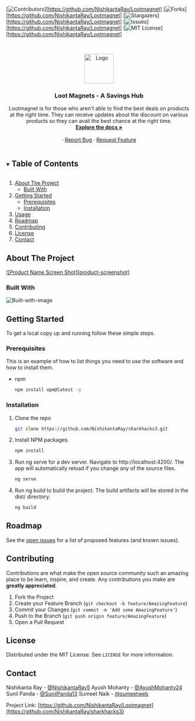 [![Contributors][contributors-shield]][https://github.com/NishikantaRay/Lootmagnet]
[![Forks][forks-shield]][https://github.com/NishikantaRay/Lootmagnet]
[![Stargazers][stars-shield]][https://github.com/NishikantaRay/Lootmagnet]
[![Issues][issues-shield]][https://github.com/NishikantaRay/Lootmagnet]
[![MIT License][license-shield]][https://github.com/NishikantaRay/Lootmagnet]


<!-- PROJECT LOGO -->
<br />
<p align="center">
  <a href="https://github.com/NishikantaRay/Lootmagnet">
    <img src="https://i.postimg.cc/FRWjRGYc/Annotation-2021-08-29-150637.png" alt="Logo" width="80" height="80">
  </a>

  <h3 align="center">Loot Magnets - A Savings Hub</h3>

  <p align="center">
	Lootmagnet is for those who aren't able to find the best deals on products at the right time. They can receive updates about the discount on various products so they can avail the best chance at the right time.
    <br />
    <a href="https://github.com/NishikantaRay/Lootmagnet"><strong>Explore the docs »</strong></a>
    <br />
    <br />
    ·
    <a href="https://github.com/NishikantaRay/Lootmagnetissues">Report Bug</a>
    ·
    <a href="https://github.com/NishikantaRay/Lootmagnet/issues">Request Feature</a>
  </p>
</p>



<!-- TABLE OF CONTENTS -->
<details open="open">
  <summary><h2 style="display: inline-block">Table of Contents</h2></summary>
  <ol>
    <li>
      <a href="#about-the-project">About The Project</a>
      <ul>
        <li><a href="#built-with">Built With</a></li>
      </ul>
    </li>
    <li>
      <a href="#getting-started">Getting Started</a>
      <ul>
        <li><a href="#prerequisites">Prerequisites</a></li>
        <li><a href="#installation">Installation</a></li>
      </ul>
    </li>
    <li><a href="#usage">Usage</a></li>
    <li><a href="#roadmap">Roadmap</a></li>
    <li><a href="#contributing">Contributing</a></li>
    <li><a href="#license">License</a></li>
    <li><a href="#contact">Contact</a></li>
  </ol>
</details>



<!-- ABOUT THE PROJECT -->
## About The Project

[![Product Name Screen Shot][product-screenshot]](https://example.com)


### Built With
![Built-with-image]()



<!-- GETTING STARTED -->
## Getting Started

To get a local copy up and running follow these simple steps.

### Prerequisites

This is an example of how to list things you need to use the software and how to install them.
* npm
  ```sh
  npm install npm@latest -g
  ```

### Installation

1. Clone the repo
   ```sh
   git clone https://github.com/NishikantaRay/sharkhacks3.git
   ```
2. Install NPM packages
   ```sh
   npm install
   ```
3. Run ng serve for a dev server. Navigate to http://localhost:4200/. The app will automatically reload if you change any of the source files.
	```sh
	ng serve
	```
4. Run ng build to build the project. The build artifacts will be stored in the dist/ directory.
	```sh
	ng build
	```




<!-- ROADMAP -->
## Roadmap

See the [open issues](https://github.com/NishikantaRay/Lootmagnet/issues) for a list of proposed features (and known issues).



<!-- CONTRIBUTING -->
## Contributing

Contributions are what make the open source community such an amazing place to be learn, inspire, and create. Any contributions you make are **greatly appreciated**.

1. Fork the Project
2. Create your Feature Branch (`git checkout -b feature/AmazingFeature`)
3. Commit your Changes (`git commit -m 'Add some AmazingFeature'`)
4. Push to the Branch (`git push origin feature/AmazingFeature`)
5. Open a Pull Request



<!-- LICENSE -->
## License

Distributed under the MIT License. See `LICENSE` for more information.


<!-- CONTACT -->
## Contact

Nishikanta Ray - [@NishikantaRay5](https://twitter.com/NishikantaRay5)
Ayush Mohanty - [@AyushMohanty24](https://twitter.com/AyushMohanty24)
Sunil Panda - [@SunilPanda13](https://twitter.com/SunilPanda13)
Sumeet Naik - [@sumeetweb](https://twitter.com/sumeetweb)

Project Link: [https://github.com/NishikantaRay/Lootmagnet](https://github.com/NishikantaRay/sharkhacks3)




<!-- MARKDOWN LINKS & IMAGES -->
<!-- https://www.markdownguide.org/basic-syntax/#reference-style-links -->
[contributors-shield]: https://img.shields.io/github/contributors/github_username/repo.svg?style=for-the-badge
[contributors-url]: https://github.com/NishikantaRay/sharkhacks3/graphs/contributors
[forks-shield]: https://img.shields.io/github/forks/github_username/repo.svg?style=for-the-badge
[forks-url]: https://github.com/NishikantaRay/sharkhacks3/network/members
[stars-shield]: https://img.shields.io/github/stars/github_username/repo.svg?style=for-the-badge
[stars-url]: https://github.com/NishikantaRay/sharkhacks3/stargazers
[issues-shield]: https://img.shields.io/github/issues/github_username/repo.svg?style=for-the-badge
[issues-url]: https://github.com/NishikantaRay/sharkhacks3/issues
[license-shield]: https://img.shields.io/github/license/github_username/repo.svg?style=for-the-badge
[license-url]: https://github.com/NishikantaRay/sharkhacks3/blob/master/LICENSE.txt

